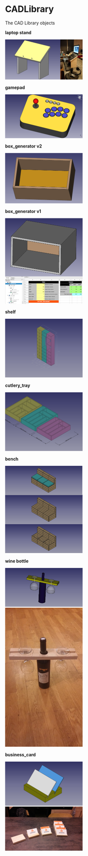 # CADLibrary

The CAD Library objects


**laptop stand**

<img border="0" width="50%" src="https://raw.githubusercontent.com/badele/CADLibrary/master/freecad/laptop_stand/sample.png"/>
<br/>



**gamepad**

<img border="0" width="50%" src="https://raw.githubusercontent.com/badele/CADLibrary/master/freecad/gamepad/sample.png"/>
<br/>


**box_generator v2**

<img border="0" width="50%" src="https://raw.githubusercontent.com/badele/CADLibrary/master/freecad/box_generator/v2/sample.png"/>
<br/>


**box_generator v1**

<img border="0" width="50%" src="https://raw.githubusercontent.com/badele/CADLibrary/master/freecad/box_generator/v1/sample.png"/>
<br/>


**shelf**

<img border="0" width="50%" src="https://raw.githubusercontent.com/badele/CADLibrary/master/freecad/shelf/sample.png"/>
<br/>

**cutlery_tray**

<img border="0" width="50%" height src="https://raw.githubusercontent.com/badele/CADLibrary/master/freecad/cutlery_tray/sample.png"/>
<br/>

**bench**

<img border="0" width="50%" height src="https://raw.githubusercontent.com/badele/CADLibrary/master/freecad/bench_generator/sample.png"/>
<br/>

**wine bottle**


<img border="0" width="50%" height src="https://raw.githubusercontent.com/badele/CADLibrary/master/freecad/wine_bottle_holder/wine_bottle_holder.png"/>
<img border="0" width="50%" height src="https://github.com/badele/CADLibrary/blob/master/freecad/wine_bottle_holder/realised_wine_bottle_holder.jpg"/>
<br/>


**business_card**

<img border="0" width="50%" height src="https://raw.githubusercontent.com/badele/CADLibrary/master/freecad/business_card_holder/business_card_holder.png"/>
<img border="0" width="50%" height src="https://github.com/badele/CADLibrary/blob/master/freecad/business_card_holder/realised_business_card_holder.jpg"/>
<br/>


